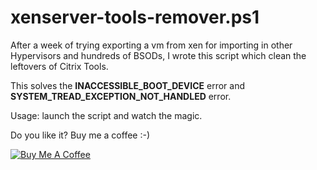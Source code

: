 # xenserver-tools-remover.ps1

After a week of trying exporting a vm from xen for importing in other Hypervisors and hundreds of BSODs, I wrote this script which clean the leftovers of Citrix Tools.

This solves the **INACCESSIBLE_BOOT_DEVICE** error and **SYSTEM_TREAD_EXCEPTION_NOT_HANDLED** error.

Usage: launch the script and watch the magic.


Do you like it? Buy me a coffee :-)

[![Buy Me A Coffee](https://www.buymeacoffee.com/assets/img/custom_images/orange_img.png)](https://www.buymeacoffee.com/rbicelli)
